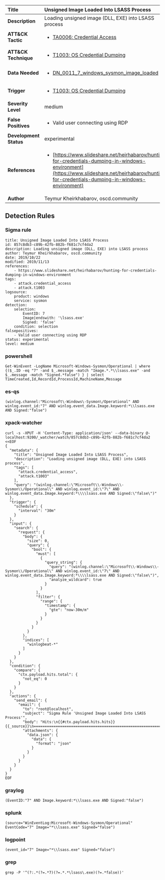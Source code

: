 | Title                    | Unsigned Image Loaded Into LSASS Process       |
|:-------------------------|:------------------|
| **Description**          | Loading unsigned image (DLL, EXE) into LSASS process |
| **ATT&amp;CK Tactic**    |  <ul><li>[TA0006: Credential Access](https://attack.mitre.org/tactics/TA0006)</li></ul>  |
| **ATT&amp;CK Technique** | <ul><li>[T1003: OS Credential Dumping](https://attack.mitre.org/techniques/T1003)</li></ul>  |
| **Data Needed**          | <ul><li>[DN_0011_7_windows_sysmon_image_loaded](../Data_Needed/DN_0011_7_windows_sysmon_image_loaded.md)</li></ul>  |
| **Trigger**              | <ul><li>[T1003: OS Credential Dumping](../Triggers/T1003.md)</li></ul>  |
| **Severity Level**       | medium |
| **False Positives**      | <ul><li>Valid user connecting using RDP</li></ul>  |
| **Development Status**   | experimental |
| **References**           | <ul><li>[https://www.slideshare.net/heirhabarov/hunting-for-credentials-dumping-in-windows-environment](https://www.slideshare.net/heirhabarov/hunting-for-credentials-dumping-in-windows-environment)</li></ul>  |
| **Author**               | Teymur Kheirkhabarov, oscd.community |


## Detection Rules

### Sigma rule

```
title: Unsigned Image Loaded Into LSASS Process
id: 857c8db3-c89b-42fb-882b-f681c7cf4da2
description: Loading unsigned image (DLL, EXE) into LSASS process
author: Teymur Kheirkhabarov, oscd.community
date: 2019/10/22
modified: 2019/11/13
references:
    - https://www.slideshare.net/heirhabarov/hunting-for-credentials-dumping-in-windows-environment
tags:
    - attack.credential_access
    - attack.t1003
logsource:
    product: windows
    service: sysmon
detection:
    selection:
        EventID: 7
        Image|endswith: '\lsass.exe'
        Signed: 'false'
    condition: selection
falsepositives:
    - Valid user connecting using RDP
status: experimental
level: medium

```





### powershell
    
```
Get-WinEvent -LogName Microsoft-Windows-Sysmon/Operational | where {($_.ID -eq "7" -and $_.message -match "Image.*.*\\lsass.exe" -and $_.message -match "Signed.*false") } | select TimeCreated,Id,RecordId,ProcessId,MachineName,Message
```


### es-qs
    
```
(winlog.channel:"Microsoft\-Windows\-Sysmon\/Operational" AND winlog.event_id:"7" AND winlog.event_data.Image.keyword:*\\lsass.exe AND Signed:"false")
```


### xpack-watcher
    
```
curl -s -XPUT -H 'Content-Type: application/json' --data-binary @- localhost:9200/_watcher/watch/857c8db3-c89b-42fb-882b-f681c7cf4da2 <<EOF
{
  "metadata": {
    "title": "Unsigned Image Loaded Into LSASS Process",
    "description": "Loading unsigned image (DLL, EXE) into LSASS process",
    "tags": [
      "attack.credential_access",
      "attack.t1003"
    ],
    "query": "(winlog.channel:\"Microsoft\\-Windows\\-Sysmon\\/Operational\" AND winlog.event_id:\"7\" AND winlog.event_data.Image.keyword:*\\\\lsass.exe AND Signed:\"false\")"
  },
  "trigger": {
    "schedule": {
      "interval": "30m"
    }
  },
  "input": {
    "search": {
      "request": {
        "body": {
          "size": 0,
          "query": {
            "bool": {
              "must": [
                {
                  "query_string": {
                    "query": "(winlog.channel:\"Microsoft\\-Windows\\-Sysmon\\/Operational\" AND winlog.event_id:\"7\" AND winlog.event_data.Image.keyword:*\\\\lsass.exe AND Signed:\"false\")",
                    "analyze_wildcard": true
                  }
                }
              ],
              "filter": {
                "range": {
                  "timestamp": {
                    "gte": "now-30m/m"
                  }
                }
              }
            }
          }
        },
        "indices": [
          "winlogbeat-*"
        ]
      }
    }
  },
  "condition": {
    "compare": {
      "ctx.payload.hits.total": {
        "not_eq": 0
      }
    }
  },
  "actions": {
    "send_email": {
      "email": {
        "to": "root@localhost",
        "subject": "Sigma Rule 'Unsigned Image Loaded Into LSASS Process'",
        "body": "Hits:\n{{#ctx.payload.hits.hits}}{{_source}}\n================================================================================\n{{/ctx.payload.hits.hits}}",
        "attachments": {
          "data.json": {
            "data": {
              "format": "json"
            }
          }
        }
      }
    }
  }
}
EOF

```


### graylog
    
```
(EventID:"7" AND Image.keyword:*\\lsass.exe AND Signed:"false")
```


### splunk
    
```
(source="WinEventLog:Microsoft-Windows-Sysmon/Operational" EventCode="7" Image="*\\lsass.exe" Signed="false")
```


### logpoint
    
```
(event_id="7" Image="*\\lsass.exe" Signed="false")
```


### grep
    
```
grep -P '^(?:.*(?=.*7)(?=.*.*\lsass\.exe)(?=.*false))'
```



